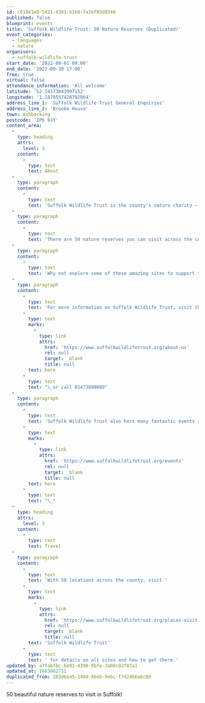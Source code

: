 ```yaml
---
id: c618e1e9-5421-4381-b1b8-7a1bf85d0348
published: false
blueprint: events
title: 'Suffolk Wildlife Trust: 50 Nature Reserves (Duplicated)'
event_categories:
  - languages
  - nature
organisers:
  - suffolk-wildlife-trust
start_date: '2022-09-01 09:00'
end_date: '2022-09-30 17:00'
free: true
virtual: false
attendance_information: 'All welcome'
latitude: '52.14373043997152'
longitude: '1.1878557428792864'
address_line_1: 'Suffolk Wildlife Trust General Enquiries'
address_line_2: 'Brooke House'
town: Ashbocking
postcode: 'IP6 9JY'
content_area:
  -
    type: heading
    attrs:
      level: 3
    content:
      -
        type: text
        text: About
  -
    type: paragraph
    content:
      -
        type: text
        text: 'Suffolk Wildlife Trust is the county’s nature charity – the only organisation dedicated wholly to safeguarding Suffolk’s wildlife and countryside.'
  -
    type: paragraph
    content:
      -
        type: text
        text: 'There are 50 nature reserves you can visit across the county all beautifully managed and cared for by Suffolk Wildlife Trust.'
  -
    type: paragraph
    content:
      -
        type: text
        text: 'Why not explore some of these amazing sites to support the Trust, learn about the wonderful nature we have in Suffolk and boost your own health and wellbeing by being in nature.'
  -
    type: paragraph
    content:
      -
        type: text
        text: 'For more information on Suffolk Wildlife Trust, visit their website by clicking '
      -
        type: text
        marks:
          -
            type: link
            attrs:
              href: 'https://www.suffolkwildlifetrust.org/about-us'
              rel: null
              target: _blank
              title: null
        text: here
      -
        type: text
        text: "\_or call 01473890089"
  -
    type: paragraph
    content:
      -
        type: text
        text: 'Suffolk Wildlife Trust also host many fantastic events and activities, as well as learning opportunities, for all ages. To find out more about these events, activities and courses, click '
      -
        type: text
        marks:
          -
            type: link
            attrs:
              href: 'https://www.suffolkwildlifetrust.org/events'
              rel: null
              target: _blank
              title: null
        text: here
      -
        type: text
        text: "\_"
  -
    type: heading
    attrs:
      level: 3
    content:
      -
        type: text
        text: Travel
  -
    type: paragraph
    content:
      -
        type: text
        text: 'With 50 locations across the county, visit '
      -
        type: text
        marks:
          -
            type: link
            attrs:
              href: 'https://www.suffolkwildlifetrust.org/places-visit'
              rel: null
              target: _blank
              title: null
        text: 'Suffolk Wildlife Trust'
      -
        type: text
        text: ' for details on all sites and how to get there.'
updated_by: a7fabfbc-be93-4390-9bfe-3a08c02f87a1
updated_at: 1663062711
duplicated_from: 203d6ea5-140d-46eb-9e6c-f7d24b6a6c89
---
```

50 beautiful nature reserves to visit in Suffolk!